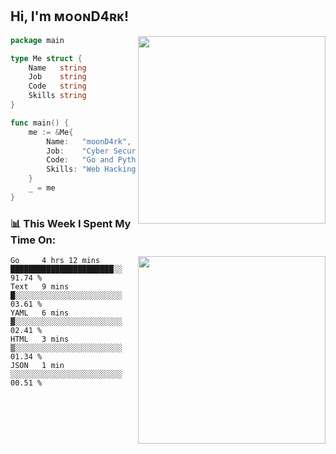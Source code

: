 <h2> Hi, I'm ᴍᴏᴏɴD4ʀᴋ!</h2>
<img align='right' src="https://github-readme-stats.vercel.app/api?username=moond4rk&show_icons=true&theme=radical" width="300">


```go
package main

type Me struct {
	Name   string
	Job    string
	Code   string
	Skills string
}

func main() {
	me := &Me{
		Name:   "moonD4rk",
		Job:    "Cyber Security Engineer",
		Code:   "Go and Python and Others",
		Skills: "Web Hacking ^o^",
	}
	_ = me
}
```



<h3>📊 This Week I Spent My Time On:</h3>
<img align='right' src="https://spotify-github-profile.vercel.app/api/view?uid=dayjackson56081&cover_image=true&theme=novatorem" width="300">

<!--START_SECTION:waka-->
```text
Go     4 hrs 12 mins   ███████████████████████░░   91.74 % 
Text   9 mins          █░░░░░░░░░░░░░░░░░░░░░░░░   03.61 % 
YAML   6 mins          ▓░░░░░░░░░░░░░░░░░░░░░░░░   02.41 % 
HTML   3 mins          ▒░░░░░░░░░░░░░░░░░░░░░░░░   01.34 % 
JSON   1 min           ░░░░░░░░░░░░░░░░░░░░░░░░░   00.51 % 
```
<!--END_SECTION:waka-->

